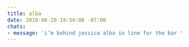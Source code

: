 ```yaml
---
title: alba
date: 2018-06-20 19:54:00 -07:00
chats:
- message: 'i’m behind jessica alba in line for the bar '
---
```



